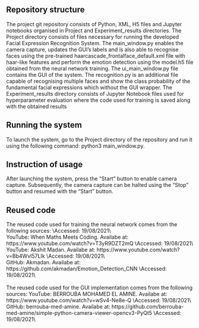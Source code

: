 <h2>Repository structure</h2>
The project git repository consists of Python, XML, H5 files and Jupyter notebooks organised in Project and Experiment_results directories. The Project directory consists of files necessary for running the developed Facial Expression Recognition System. The main_window.py enables the camera capture, updates the GUI’s labels and is also able to recognise faces using the pre-trained haarcascade_frontalface_default.xml file with haar-like features and perform the emotion detection using the model.h5 file obtained from the neural network training. The ui_main_window.py file contains the GUI of the system. The recognition.py is an additional file capable of recognising multiple faces and show the class probability of the fundamental facial expressions which without the GUI wrapper. The Experiment_results directory consists of Jupyter Notebook files used for hyperparameter evaluation where the code used for training is saved along with the obtained results 

<h2>Running the system</h2>
To launch the system, go to the Project directory of the repository and run it using the following command: python3 main_window.py.

<h2>Instruction of usage</h2>
After launching the system, press the “Start” button to enable camera capture. Subsequently, the camera capture can be halted using the “Stop” button and resumed with the “Start” button.

<h2>Reused code</h2>
The reused code used for training the neural network comes from the following sources: &#92;Accessed: 19/08/2021&#92; </br>
YouTube: When Maths Meets Coding. Availabe at: https://www.youtube.com/watch?v=T3yR9DZT2mQ &#92;Accessed: 19/08/2021&#92; </br>
YouTube: Akshit Madan. Availabe at: https://www.youtube.com/watch?v=Bb4Wvl57LIk &#92;Accessed: 19/08/2021&#92; </br>
GitHub: Akmadan. Availabe at: https://github.com/akmadan/Emotion_Detection_CNN &#92;Accessed: 19/08/2021&#92; </br>
</br>
The reused code used for the GUI implementation comes from the following sources:
YouTube: BERROUBA MOHAMED EL AMINE. Availabe at: https://www.youtube.com/watch?v=wSv4-Ne8e-Q &#92;Accessed: 19/08/2021&#92; </br>
GitHub: berrouba-med-amine. Availabe at: https://github.com/berrouba-med-amine/simple-python-camera-viewer-opencv3-PyQt5 &#92;Accessed: 19/08/2021&#92; </br>